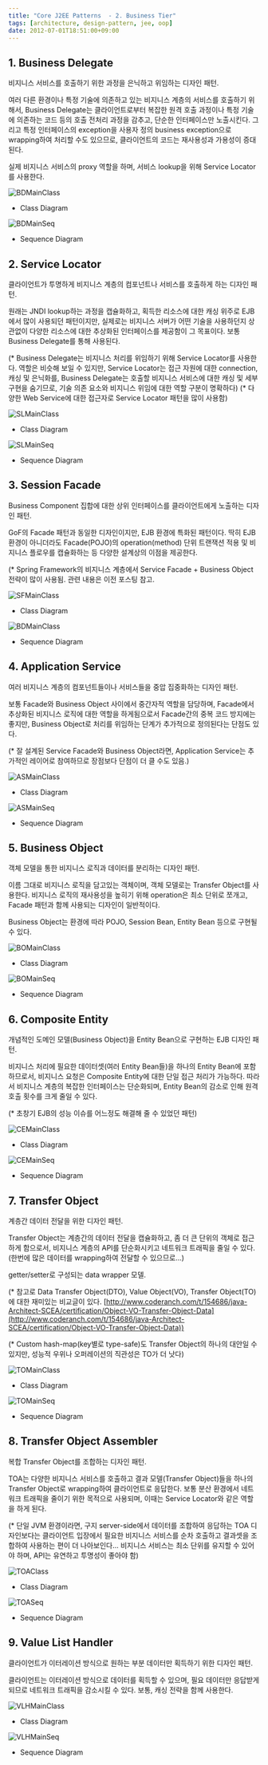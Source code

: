 ```yaml
---
title: "Core J2EE Patterns  - 2. Business Tier"
tags: [architecture, design-pattern, jee, oop]
date: 2012-07-01T18:51:00+09:00
---
```


## 1. Business Delegate
비지니스 서비스를 호출하기 위한 과정을 은닉하고 위임하는 디자인 패턴.

여러 다른 환경이나 특정 기술에 의존하고 있는 비지니스 계층의 서비스를 호출하기 위해서, Business Delegate는 클라이언트로부터 복잡한 원격 호출 과정이나 특정 기술에 의존하는 코드 등의 호출 전처리 과정을 감추고, 단순한 인터페이스만 노출시킨다. 그리고 특정 인터페이스의 exception을 사용자 정의 business exception으로 wrapping하여 처리할 수도 있으므로, 클라이언트의 코드는 재사용성과 가용성이 증대된다.

실제 비지니스 서비스의 proxy 역할을 하며, 서비스 lookup을 위해 Service Locator를 사용한다.

![BDMainClass](/assets/image/2012-07-01-BDMainClass.gif)

- Class Diagram

![BDMainSeq](/assets/image/2012-07-01-BDMainSeq.gif)

- Sequence Diagram


## 2. Service Locator
클라이언트가 투명하게 비지니스 계층의 컴포넌트나 서비스를 호출하게 하는 디자인 패턴.

원래는 JNDI lookup하는 과정을 캡슐화하고, 획득한 리소스에 대한 캐싱 위주로 EJB에서 많이 사용되던 패턴이지만, 실제로는 비지니스 서버가 어떤 기술을 사용하던지 상관없이 다양한 리소스에 대한 추상화된 인터페이스를 제공함이 그 목표이다. 보통 Business Delegate를 통해 사용된다.

(* Business Delegate는 비지니스 처리를 위임하기 위해 Service Locator를 사용한다. 역할은 비슷해 보일 수 있지만, Service Locator는 접근 자원에 대한 connection, 캐싱 및 은닉화를, Business Delegate는 호출할 비지니스 서비스에 대한 캐싱 및 세부 구현을 숨기므로, 기술 의존 요소와 비지니스 위임에 대한 역할 구분이 명확하다)
(* 다양한 Web Service에 대한 접근자로 Service Locator 패턴을 많이 사용함)

![SLMainClass](/assets/image/2012-07-01-SLMainClass.gif)

- Class Diagram

![SLMainSeq](/assets/image/2012-07-01-SLMainSeq.gif)

- Sequence Diagram


## 3. Session Facade
Business Component 집합에 대한 상위 인터페이스를 클라이언트에게 노출하는 디자인 패턴.

GoF의 Facade 패턴과 동일한 디자인이지만, EJB 환경에 특화된 패턴이다. 딱히 EJB 환경이 아니더라도 Facade(POJO)의 operation(method) 단위 트랜잭션 적용 및 비지니스 플로우를 캡슐화하는 등 다양한 설계상의 이점을 제공한다.

(* Spring Framework의 비지니스 계층에서 Service Facade + Business Object 전략이 많이 사용됨. 관련 내용은 이전 포스팅 참고.

![SFMainClass](/assets/image/2012-07-01-SFMainClass.gif)

- Class Diagram

![BDMainClass](/assets/image/2012-07-01-SFMainSeq.gif)

- Sequence Diagram


## 4. Application Service
여러 비지니스 계층의 컴포넌트들이나 서비스들을 중압 집중화하는 디자인 패턴.

보통 Facade와 Business Object 사이에서 중간자적 역할을 담당하며, Facade에서 추상화된 비지니스 로직에 대한 역할을 하게됨으로서 Facade간의 중복 코드 방지에는 좋지만, Business Object로 처리를 위임하는 단계가 추가적으로 정의된다는 단점도 있다.

(* 잘 설계된 Service Facade와 Business Object라면, Application Service는 추가적인 레이어로 참여하므로 장점보다 단점이 더 클 수도 있음.) 

![ASMainClass](/assets/image/2012-07-01-ASMainClass.gif)

- Class Diagram

![ASMainSeq](/assets/image/2012-07-01-ASMainSeq.gif)

- Sequence Diagram


## 5. Business Object
객체 모델을 통한 비지니스 로직과 데이터를 분리하는 디자인 패턴.

이름 그대로 비지니스 로직을 담고있는 객체이며, 객체 모델로는 Transfer Object를 사용한다. 비지니스 로직의 재사용성을 높히기 위해 operation은 최소 단위로 쪼개고, Facade 패턴과 함께 사용되는 디자인이 일반적이다.

Business Object는 환경에 따라 POJO, Session Bean, Entity Bean 등으로 구현될 수 있다.

![BOMainClass](/assets/image/2012-07-01-BOMainClass.gif)

- Class Diagram

![BOMainSeq](/assets/image/2012-07-01-BOMainSeq.gif)

- Sequence Diagram


## 6. Composite Entity
개념적인 도메인 모델(Business Object)을 Entity Bean으로 구현하는 EJB 디자인 패턴.

비지니스 처리에 필요한 데이터셋(여러 Entity Bean들)을 하나의 Entity Bean에 포함하므로서, 비지니스 요청은 Composite Entity에 대한 단일 접근 처리가 가능하다. 따라서 비지니스 계층의 복잡한 인터페이스는 단순화되며, Entity Bean의 감소로 인해 원격 호출 횟수를 크게 줄일 수 있다.

(* 초창기 EJB의 성능 이슈를 어느정도 해결해 줄 수 있었던 패턴)

![CEMainClass](/assets/image/2012-07-01-CEMainClass.gif)

- Class Diagram

![CEMainSeq](/assets/image/2012-07-01-CEMainSeq.gif)

- Sequence Diagram


## 7. Transfer Object
계층간 데이터 전달을 위한 디자인 패턴.

Transfer Object는 계층간의 데이터 전달을 캡슐화하고, 좀 더 큰 단위의 객체로 접근하게 함으로서, 비지니스 계층의 API를 단순화시키고 네트워크 트래픽을 줄일 수 있다. (한번에 많은 데이터를 wrapping하여 전달할 수 있으므로...)

getter/setter로 구성되는 data wrapper 모델.

(* 참고로 Data Transfer Object(DTO), Value Object(VO), Transfer Object(TO)에 대한 재미있는 비교글이 있다. [http://www.coderanch.com/t/154686/java-Architect-SCEA/certification/Object-VO-Transfer-Object-Data](http://www.coderanch.com/t/154686/java-Architect-SCEA/certification/Object-VO-Transfer-Object-Data))

(* Custom hash-map(key별로 type-safe)도 Transfer Object의 하나의 대안일 수 있지만, 성능적 우위나 오퍼레이션의 직관성은 TO가 더 낫다) 

![TOMainClass](/assets/image/2012-07-01-TOMainClass.gif)

- Class Diagram

![TOMainSeq](/assets/image/2012-07-01-TOMainSeq.gif)

- Sequence Diagram


## 8. Transfer Object Assembler
복합 Transfer Object를 조합하는 디자인 패턴.

TOA는 다양한 비지니스 서비스를 호출하고 결과 모델(Transfer Object)들을 하나의 Transfer Object로 wrapping하여 클라이언트로 응답한다. 보통 분산 환경에서 네트워크 트래픽을 줄이기 위한 목적으로 사용되며, 이때는 Service Locator와 같은 역할을 하게 된다.

(* 단일 JVM 환경이라면, 구지 server-side에서 데이터를 조합하여 응답하는 TOA 디자인보다는 클라이언트 입장에서 필요한 비지니스 서비스를 순차 호출하고 결과셋을 조합하여 사용하는 편이 더 나아보인다... 비지니스 서비스는 최소 단위를 유지할 수 있어야 하며, API는 유연하고 투명성이 좋아야 함) 

![TOAClass](/assets/image/2012-07-01-TOAClass.gif)

- Class Diagram

![TOASeq](/assets/image/2012-07-01-TOASeq.gif)

- Sequence Diagram


## 9. Value List Handler
클라이언트가 이터레이션 방식으로 원하는 부분 데이터만 획득하기 위한 디자인 패턴.

클라이언트는 이터레이션 방식으로 데이터를 획득할 수 있으며, 필요 데이터만 응답받게 되므로 네트워크 트래픽을 감소시킬 수 있다. 보통, 캐싱 전략을 함께 사용한다.

![VLHMainClass](/assets/image/2012-07-01-VLHMainClass.gif)

- Class Diagram

![VLHMainSeq](/assets/image/2012-07-01-VLHMainSeq.gif)

- Sequence Diagram


